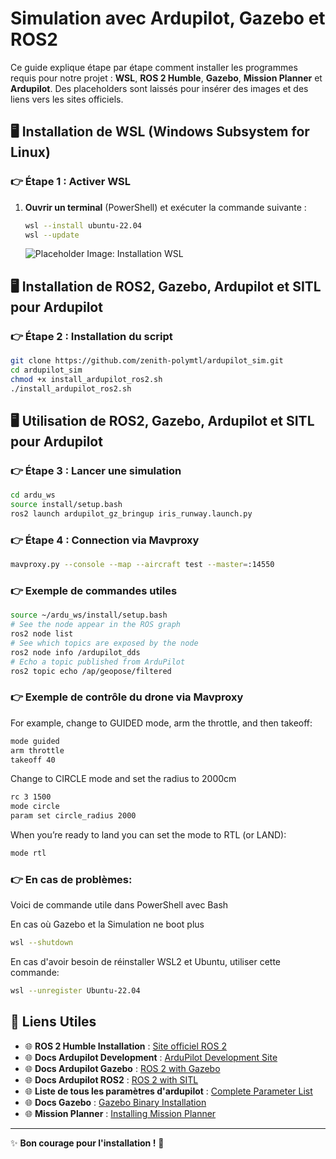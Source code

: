 # Simulation avec Ardupilot, Gazebo et ROS2

Ce guide explique étape par étape comment installer les programmes requis pour notre projet : **WSL**, **ROS 2 Humble**, **Gazebo**, **Mission Planner** et **Ardupilot**. Des placeholders sont laissés pour insérer des images et des liens vers les sites officiels.


## 🖥️ Installation de WSL (Windows Subsystem for Linux)

### 👉 Étape 1 : Activer WSL
1. **Ouvrir un terminal** (PowerShell) et exécuter la commande suivante :
   ```bash
   wsl --install ubuntu-22.04
   wsl --update
   ```

   ![Placeholder Image: Installation WSL](/docs/images/wsl-install.png)

## 🖥️ Installation de ROS2, Gazebo, Ardupilot et SITL pour Ardupilot 

### 👉 Étape 2 : Installation du script

   ```bash
   git clone https://github.com/zenith-polymtl/ardupilot_sim.git
   cd ardupilot_sim
   chmod +x install_ardupilot_ros2.sh
   ./install_ardupilot_ros2.sh
   ```

## 🖥️ Utilisation de ROS2, Gazebo, Ardupilot et SITL pour Ardupilot 

### 👉 Étape 3 : Lancer une simulation

   ```bash
   cd ardu_ws
   source install/setup.bash
   ros2 launch ardupilot_gz_bringup iris_runway.launch.py
   ```

### 👉 Étape 4 : Connection via Mavproxy

   ```bash
   mavproxy.py --console --map --aircraft test --master=:14550
   ```

### 👉 Exemple de commandes utiles

   ```bash
   source ~/ardu_ws/install/setup.bash
   # See the node appear in the ROS graph
   ros2 node list
   # See which topics are exposed by the node
   ros2 node info /ardupilot_dds
   # Echo a topic published from ArduPilot
   ros2 topic echo /ap/geopose/filtered
   ```

### 👉 Exemple de contrôle du drone via Mavproxy

For example, change to GUIDED mode, arm the throttle, and then takeoff:

   ```bash
   mode guided
   arm throttle
   takeoff 40
   ```

Change to CIRCLE mode and set the radius to 2000cm

   ```bash
   rc 3 1500
   mode circle
   param set circle_radius 2000
   ```

When you’re ready to land you can set the mode to RTL (or LAND):

   ```bash
   mode rtl
   ```

### 👉 En cas de problèmes:

Voici de commande utile dans PowerShell avec Bash

En cas où Gazebo et la Simulation ne boot plus
   ```bash
   wsl --shutdown
   ```

En cas d'avoir besoin de réinstaller WSL2 et Ubuntu, utiliser cette commande:

   ```bash
   wsl --unregister Ubuntu-22.04
   ```

## 🔗 Liens Utiles

- 🌐 **ROS 2 Humble Installation** : [Site officiel ROS 2](https://docs.ros.org/en/humble/Installation/Ubuntu-Install-Debs.html)
- 🌐 **Docs Ardupilot Development** : [ArduPilot Development Site](https://ardupilot.org/dev/index.html)
- 🌐 **Docs Ardupilot Gazebo** : [ROS 2 with Gazebo](https://ardupilot.org/dev/docs/ros2-gazebo.html)
- 🌐 **Docs Ardupilot ROS2** : [ROS 2 with SITL](hhttps://ardupilot.org/plane/docs/parameters.html)
- 🌐 **Liste de tous les paramètres d'ardupilot** : [Complete Parameter List](https://ardupilot.org/dev/docs/ros2-sitl.html)
- 🌐 **Docs Gazebo** : [Gazebo Binary Installation](https://gazebosim.org/docs/harmonic/install_ubuntu/)
- 🌐 **Mission Planner** : [Installing Mission Planner](https://ardupilot.org/planner/docs/mission-planner-installation.html)

---

✨ **Bon courage pour l'installation !** 🚀